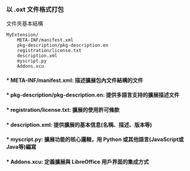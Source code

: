 ### 以 .oxt 文件格式打包
文件夾基本結構
```python=
MyExtension/
    META-INF/manifest.xml
    pkg-description/pkg-description.en
    registration/license.txt
    description.xml
    myscript.py 
    Addons.xcu
```
#### * META-INF/manifest.xml: 描述擴展包內文件結構的文件
#### * pkg-description/pkg-description.en: 提供多語言支持的擴展描述文件
#### * registration/license.txt: 擴展的使用許可條款
#### * description.xml: 提供擴展的基本信息(名稱、描述、版本等)
#### * myscript.py: 擴展功能的核心邏輯，用 Python 或其他語言(JavaScript或Java等)編寫
#### * Addons.xcu: 定義擴展與 LibreOffice 用戶界面的集成方式
